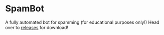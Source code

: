 # SpamBot

A fully automated bot for spamming (for educational purposes only!)
Head over to [releases](https://github.com/ghostxtbh/SpamBot/releases) for download!

